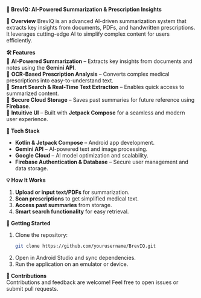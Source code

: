 

**📄 BrevIQ: AI-Powered Summarization & Prescription Insights**

**🚀 Overview**
BrevIQ is an advanced AI-driven summarization system that extracts key insights from documents, PDFs, and handwritten prescriptions. It leverages cutting-edge AI to simplify complex content for users efficiently.  

**🛠️ Features**  
🔹 **AI-Powered Summarization** – Extracts key insights from documents and notes using the **Gemini API**.  
🔹 **OCR-Based Prescription Analysis** – Converts complex medical prescriptions into easy-to-understand text.  
🔹 **Smart Search & Real-Time Text Extraction** – Enables quick access to summarized content.  
🔹 **Secure Cloud Storage** – Saves past summaries for future reference using **Firebase**.  
🔹 **Intuitive UI** – Built with **Jetpack Compose** for a seamless and modern user experience.  

**📌 Tech Stack**  
- **Kotlin & Jetpack Compose** – Android app development.  
- **Gemini API** – AI-powered text and image processing.  
- **Google Cloud** – AI model optimization and scalability.  
- **Firebase Authentication & Database** – Secure user management and data storage.    

**💡 How It Works**  
1. **Upload or input text/PDFs** for summarization.  
2. **Scan prescriptions** to get simplified medical text.  
3. **Access past summaries** from storage.  
4. **Smart search functionality** for easy retrieval.  

**🚀 Getting Started**  
1. Clone the repository:  
   ```bash
   git clone https://github.com/yourusername/BrevIQ.git
   ```
2. Open in Android Studio and sync dependencies.  
3. Run the application on an emulator or device.  

**🤝 Contributions**  
Contributions and feedback are welcome! Feel free to open issues or submit pull requests.  

